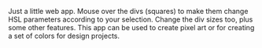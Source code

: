 Just a little web app. Mouse over the divs (squares) to make them change HSL parameters according to your selection. Change the div sizes too, plus some other features. This app can be used to create pixel art or for creating a set of colors for design projects.
